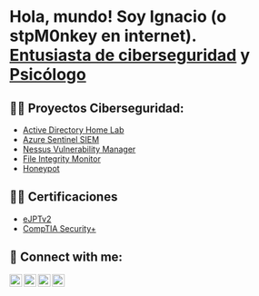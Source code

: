 <h1>Hola, mundo! Soy Ignacio (o stpM0nkey en internet). <br/><a href="https://github.com/stpM0nkey">Entusiasta de ciberseguridad</a> y <a href="https://www.linkedin.com/">Psicólogo</a>

<h2>👨‍💻 Proyectos Ciberseguridad:</h2>

- [Active Directory Home Lab](https://github.com/stpM0nkey/ActiveDirectoryLab)
- [Azure Sentinel SIEM](https://github.com/stpM0nkey/LABURL)
- [Nessus Vulnerability Manager](https://github.com/stpM0nkey/LABURL)
- [File Integrity Monitor](https://github.com/stpM0nkey/LABURL)
- [Honeypot](https://github.com/stpM0nkey/LABURL)

<h2>👨‍🎓 Certificaciones</h2>

- [eJPTv2](https://my.ine.com/certifications)
- [CompTIA Security+](https://www.certmetrics.com/comptia/public/verification.aspx)

<h2> 🤳 Connect with me:</h2>

[<img align="left" alt="JoshMadakor | YouTube" width="22px" src="https://cdn.jsdelivr.net/npm/simple-icons@v3/icons/youtube.svg" />][youtube]
[<img align="left" alt="JoshMadakor | Twitter" width="22px" src="https://cdn.jsdelivr.net/npm/simple-icons@v3/icons/twitter.svg" />][twitter]
[<img align="left" alt="JoshMadakor | LinkedIn" width="22px" src="https://cdn.jsdelivr.net/npm/simple-icons@v3/icons/linkedin.svg" />][linkedin]
[<img align="left" alt="JoshMadakor | Instagram" width="22px" src="https://cdn.jsdelivr.net/npm/simple-icons@v3/icons/instagram.svg" />][instagram]

[twitter]: https://twitter.com/
[youtube]: https://www.youtube.com/
[instagram]: https://www.instagram.com/
[linkedin]: https://linkedin.com/

<!--
**joshmadakor1/joshmadakor1** is a ✨ _special_ ✨ repository because its `README.md` (this file) appears on your GitHub profile.

Here are some ideas to get you started:

- 🔭 I’m currently working on ...
- 🌱 I’m currently learning ...
- 👯 I’m looking to collaborate on ...
- 🤔 I’m looking for help with ...
- 💬 Ask me about ...
- 📫 How to reach me: ...
- 😄 Pronouns: ...
- ⚡ Fun fact: ...
-->
